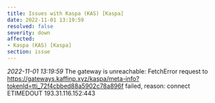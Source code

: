 ```yaml
---
title: Issues with Kaspa (KAS) [Kaspa]
date: 2022-11-01 13:19:59
resolved: false
severity: down
affected:
- Kaspa (KAS) [Kaspa]
section: issue
---
```


*2022-11-01 13:19:59* The gateway is unreachable: FetchError request to https://gateways.kaffinp.xyz/kaspa/meta-info?tokenId=tti_72f4cbbed88a5902c78a896f failed, reason: connect ETIMEDOUT 193.31.116.152:443